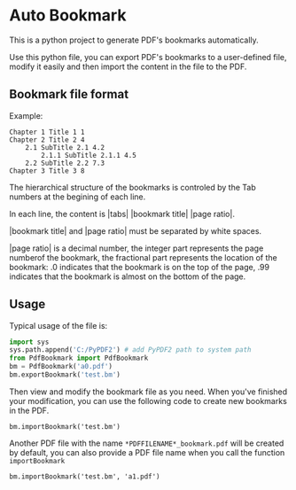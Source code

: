 # Auto Bookmark
This is a python project to generate PDF's bookmarks automatically.

Use this python file, you can export PDF's bookmarks to a user-defined
file, modify it easily and then import the content in the file to the PDF.

## Bookmark file format
Example:

```
Chapter 1 Title 1 1
Chapter 2 Title 2 4
	2.1 SubTitle 2.1 4.2
		2.1.1 SubTitle 2.1.1 4.5
	2.2 SubTitle 2.2 7.3
Chapter 3 Title 3 8
```

The hierarchical structure of the bookmarks is controled by the Tab numbers
at the begining of each line.

In each line, the content is |tabs| |bookmark title| |page ratio|.

|bookmark title| and |page ratio| must be separated by white spaces.

|page ratio| is a decimal number,
the integer part represents the page numberof the bookmark, 
the fractional part represents the location of the bookmark:
.0 indicates that the bookmark is on the top of the page, .99 indicates that
the bookmark is almost on the bottom of the page.

## Usage
Typical usage of the file is:
```python
import sys
sys.path.append('C:/PyPDF2') # add PyPDF2 path to system path
from PdfBookmark import PdfBookmark
bm = PdfBookmark('a0.pdf')
bm.exportBookmark('test.bm')
```
Then view and modify the bookmark file as you need.
When you've finished your modification, you can use the following code to create new
bookmarks in the PDF.
```
bm.importBookmark('test.bm')
```
Another PDF file with the name `*PDFFILENAME*_bookmark.pdf` will be created by default, 
you can also provide a PDF file name when you call the function `importBookmark`
```
bm.importBookmark('test.bm', 'a1.pdf')
```